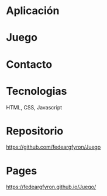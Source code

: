# Aplicación


# Juego


# Contacto


# Tecnologias
HTML, CSS, Javascript

# Repositorio
https://github.com/fedeargfyron/Juego

# Pages
https://fedeargfyron.github.io/Juego/